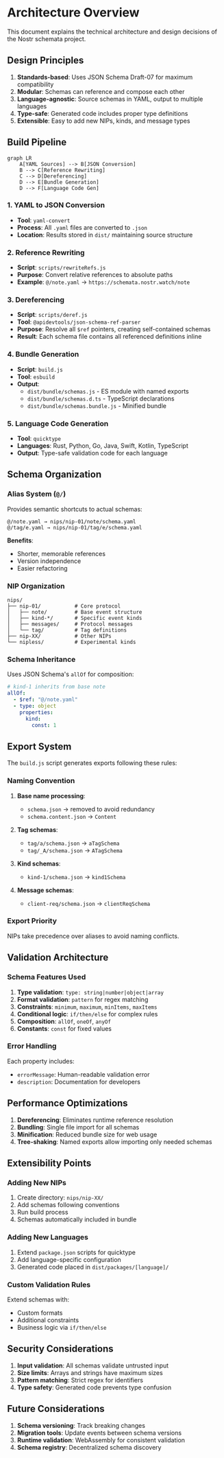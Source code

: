 # Architecture Overview

This document explains the technical architecture and design decisions of the Nostr schemata project.

## Design Principles

1. **Standards-based**: Uses JSON Schema Draft-07 for maximum compatibility
2. **Modular**: Schemas can reference and compose each other
3. **Language-agnostic**: Source schemas in YAML, output to multiple languages
4. **Type-safe**: Generated code includes proper type definitions
5. **Extensible**: Easy to add new NIPs, kinds, and message types

## Build Pipeline

```mermaid
graph LR
    A[YAML Sources] --> B[JSON Conversion]
    B --> C[Reference Rewriting]
    C --> D[Dereferencing]
    D --> E[Bundle Generation]
    D --> F[Language Code Gen]
```

### 1. YAML to JSON Conversion

- **Tool**: `yaml-convert`
- **Process**: All `.yaml` files are converted to `.json`
- **Location**: Results stored in `dist/` maintaining source structure

### 2. Reference Rewriting

- **Script**: `scripts/rewriteRefs.js`
- **Purpose**: Convert relative references to absolute paths
- **Example**: `@/note.yaml` → `https://schemata.nostr.watch/note`

### 3. Dereferencing

- **Script**: `scripts/deref.js`
- **Tool**: `@apidevtools/json-schema-ref-parser`
- **Purpose**: Resolve all `$ref` pointers, creating self-contained schemas
- **Result**: Each schema file contains all referenced definitions inline

### 4. Bundle Generation

- **Script**: `build.js`
- **Tool**: `esbuild`
- **Output**:
  - `dist/bundle/schemas.js` - ES module with named exports
  - `dist/bundle/schemas.d.ts` - TypeScript declarations
  - `dist/bundle/schemas.bundle.js` - Minified bundle

### 5. Language Code Generation

- **Tool**: `quicktype`
- **Languages**: Rust, Python, Go, Java, Swift, Kotlin, TypeScript
- **Output**: Type-safe validation code for each language

## Schema Organization

### Alias System (`@/`)

Provides semantic shortcuts to actual schemas:

```
@/note.yaml → nips/nip-01/note/schema.yaml
@/tag/e.yaml → nips/nip-01/tag/e/schema.yaml
```

**Benefits**:
- Shorter, memorable references
- Version independence
- Easier refactoring

### NIP Organization

```
nips/
├── nip-01/           # Core protocol
│   ├── note/         # Base event structure
│   ├── kind-*/       # Specific event kinds
│   ├── messages/     # Protocol messages
│   └── tag/          # Tag definitions
├── nip-XX/           # Other NIPs
└── nipless/          # Experimental kinds
```

### Schema Inheritance

Uses JSON Schema's `allOf` for composition:

```yaml
# kind-1 inherits from base note
allOf:
  - $ref: "@/note.yaml"
  - type: object
    properties:
      kind:
        const: 1
```

## Export System

The `build.js` script generates exports following these rules:

### Naming Convention

1. **Base name processing**:
   - `schema.json` → removed to avoid redundancy
   - `schema.content.json` → `Content`

2. **Tag schemas**:
   - `tag/a/schema.json` → `aTagSchema`
   - `tag/_A/schema.json` → `ATagSchema`

3. **Kind schemas**:
   - `kind-1/schema.json` → `kind1Schema`

4. **Message schemas**:
   - `client-req/schema.json` → `clientReqSchema`

### Export Priority

NIPs take precedence over aliases to avoid naming conflicts.

## Validation Architecture

### Schema Features Used

1. **Type validation**: `type: string|number|object|array`
2. **Format validation**: `pattern` for regex matching
3. **Constraints**: `minimum`, `maximum`, `minItems`, `maxItems`
4. **Conditional logic**: `if/then/else` for complex rules
5. **Composition**: `allOf`, `oneOf`, `anyOf`
6. **Constants**: `const` for fixed values

### Error Handling

Each property includes:
- `errorMessage`: Human-readable validation error
- `description`: Documentation for developers

## Performance Optimizations

1. **Dereferencing**: Eliminates runtime reference resolution
2. **Bundling**: Single file import for all schemas
3. **Minification**: Reduced bundle size for web usage
4. **Tree-shaking**: Named exports allow importing only needed schemas

## Extensibility Points

### Adding New NIPs

1. Create directory: `nips/nip-XX/`
2. Add schemas following conventions
3. Run build process
4. Schemas automatically included in bundle

### Adding New Languages

1. Extend `package.json` scripts for quicktype
2. Add language-specific configuration
3. Generated code placed in `dist/packages/[language]/`

### Custom Validation Rules

Extend schemas with:
- Custom formats
- Additional constraints  
- Business logic via `if/then/else`

## Security Considerations

1. **Input validation**: All schemas validate untrusted input
2. **Size limits**: Arrays and strings have maximum sizes
3. **Pattern matching**: Strict regex for identifiers
4. **Type safety**: Generated code prevents type confusion

## Future Considerations

1. **Schema versioning**: Track breaking changes
2. **Migration tools**: Update events between schema versions
3. **Runtime validation**: WebAssembly for consistent validation
4. **Schema registry**: Decentralized schema discovery